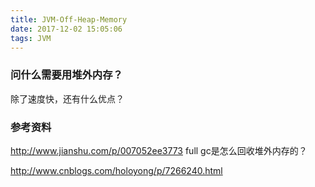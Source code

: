 ```yaml
---
title: JVM-Off-Heap-Memory
date: 2017-12-02 15:05:06
tags: JVM
---
```



### 问什么需要用堆外内存？
除了速度快，还有什么优点？

### 参考资料
http://www.jianshu.com/p/007052ee3773
full gc是怎么回收堆外内存的？

http://www.cnblogs.com/holoyong/p/7266240.html


